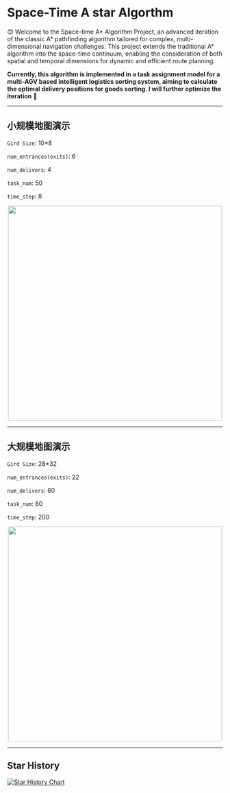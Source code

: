 # Space-Time A star Algorthm
:blush: Welcome to the Space-time A* Algorithm Project, an advanced iteration of the classic A* pathfinding algorithm tailored for complex, multi-dimensional navigation challenges. 
This project extends the traditional A* algorithm into the space-time continuum, enabling the consideration of both spatial and temporal dimensions for dynamic and efficient route planning.

**Currently, this algorithm is implemented in a task assignment model for a multi-AGV based intelligent logistics sorting system, aiming to calculate the optimal delivery positions for goods sorting. I will further optimize the iteration**
🤔
___
## 小规模地图演示
`Gird Size`: 10*8

`num_entrances(exits)`: 6

`num_delivers`: 4

`task_num`: 50

`time_step`: 8

<div align="center">
<img src="https://github.com/junzhexuA/StAstar/blob/master/agv_simulation.gif" height="500" width="500"/>
</div>

___

## 大规模地图演示
`Gird Size`: 28*32

`num_entrances(exits)`: 22

`num_delivers`: 80

`task_num`: 80

`time_step`: 200

<div align="center">
<img src="https://github.com/junzhexuA/StAstar/blob/master/agv_simulation_big.gif" height="500" width="500"/>
</div>

___

## Star History

[![Star History Chart](https://api.star-history.com/svg?repos=junzhexuA/StAstar&type=Date)](https://star-history.com/#junzhexuA/StAstar&Date)
